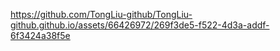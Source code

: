 


https://github.com/TongLiu-github/TongLiu-github.github.io/assets/66426972/269f3de5-f522-4d3a-addf-6f3424a38f5e

